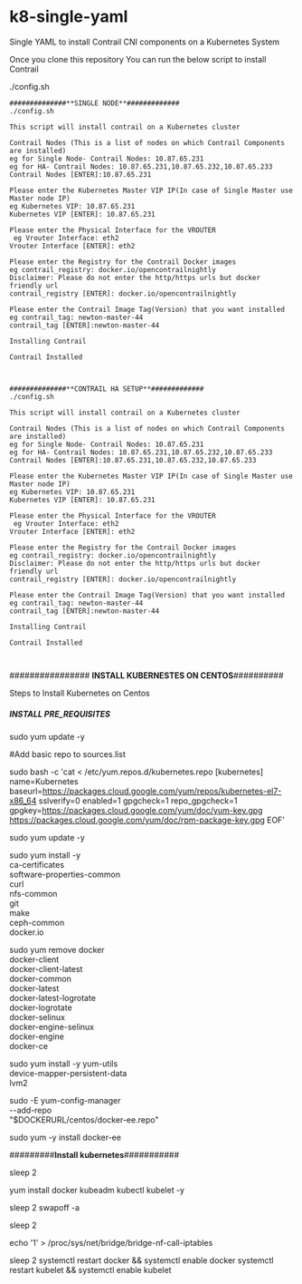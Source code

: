 # k8-single-yaml

Single YAML to install Contrail CNI components on a Kubernetes System 


Once you clone this repository You can run the below script to install Contrail

./config.sh  

```
##############**SINGLE NODE**#############
./config.sh 

This script will install contrail on a Kubernetes cluster

Contrail Nodes (This is a list of nodes on which Contrail Components are installed)
eg for Single Node- Contrail Nodes: 10.87.65.231
eg for HA- Contrail Nodes: 10.87.65.231,10.87.65.232,10.87.65.233
Contrail Nodes [ENTER]:10.87.65.231

Please enter the Kubernetes Master VIP IP(In case of Single Master use Master node IP)
eg Kubernetes VIP: 10.87.65.231
Kubernetes VIP [ENTER]: 10.87.65.231

Please enter the Physical Interface for the VROUTER
 eg Vrouter Interface: eth2
Vrouter Interface [ENTER]: eth2

Please enter the Registry for the Contrail Docker images
eg contrail_registry: docker.io/opencontrailnightly
Disclaimer: Please do not enter the http/https urls but docker friendly url
contrail_registry [ENTER]: docker.io/opencontrailnightly

Please enter the Contrail Image Tag(Version) that you want installed
eg contrail_tag: newton-master-44
contrail_tag [ENTER]:newton-master-44

Installing Contrail

Contrail Installed



##############**CONTRAIL HA SETUP**#############
./config.sh 

This script will install contrail on a Kubernetes cluster

Contrail Nodes (This is a list of nodes on which Contrail Components are installed)
eg for Single Node- Contrail Nodes: 10.87.65.231
eg for HA- Contrail Nodes: 10.87.65.231,10.87.65.232,10.87.65.233
Contrail Nodes [ENTER]:10.87.65.231,10.87.65.232,10.87.65.233

Please enter the Kubernetes Master VIP IP(In case of Single Master use Master node IP)
eg Kubernetes VIP: 10.87.65.231
Kubernetes VIP [ENTER]: 10.87.65.231

Please enter the Physical Interface for the VROUTER
 eg Vrouter Interface: eth2
Vrouter Interface [ENTER]: eth2

Please enter the Registry for the Contrail Docker images
eg contrail_registry: docker.io/opencontrailnightly
Disclaimer: Please do not enter the http/https urls but docker friendly url
contrail_registry [ENTER]: docker.io/opencontrailnightly

Please enter the Contrail Image Tag(Version) that you want installed
eg contrail_tag: newton-master-44
contrail_tag [ENTER]:newton-master-44

Installing Contrail

Contrail Installed



````

################ **INSTALL KUBERNESTES ON CENTOS**##########

Steps to Install Kubernetes on Centos 



##### INSTALL PRE_REQUISITES ########

sudo yum update -y

#Add basic repo to sources.list

sudo bash -c 'cat <<EOF > /etc/yum.repos.d/kubernetes.repo
[kubernetes]
name=Kubernetes
baseurl=https://packages.cloud.google.com/yum/repos/kubernetes-el7-x86_64
sslverify=0
enabled=1
gpgcheck=1
repo_gpgcheck=1
gpgkey=https://packages.cloud.google.com/yum/doc/yum-key.gpg
       https://packages.cloud.google.com/yum/doc/rpm-package-key.gpg
EOF'

sudo yum update -y

sudo yum install -y \
        ca-certificates \
        software-properties-common \
        curl \
        nfs-common \
        git \
        make \
        ceph-common \
	docker.io


sudo yum remove docker \
                  docker-client \
                  docker-client-latest \
                  docker-common \
                  docker-latest \
                  docker-latest-logrotate \
                  docker-logrotate \
                  docker-selinux \
                  docker-engine-selinux \
                  docker-engine \
                  docker-ce

sudo yum install -y yum-utils \
  device-mapper-persistent-data \
  lvm2

sudo -E yum-config-manager \
    --add-repo \
    "$DOCKERURL/centos/docker-ee.repo"

sudo yum -y install docker-ee

#########**Install kubernetes**###########

sleep 2

yum install docker kubeadm kubectl kubelet -y

sleep 2
swapoff -a

sleep 2

echo '1' > /proc/sys/net/bridge/bridge-nf-call-iptables

sleep 2
systemctl restart docker && systemctl enable docker
systemctl  restart kubelet && systemctl enable kubelet
````
